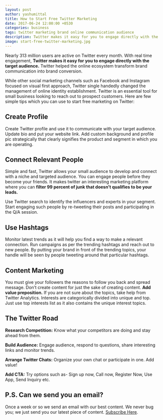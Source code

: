 ```yaml
---
layout: post
author: yashumittal
title: How to Start Free Twitter Marketing
date: 2017-06-24 12:00:00 +0530
categories: business
tags: twitter marketing brand online communication audience
description: Twitter makes it easy for you to engage directly with the target audience. It helped the online ecosystem transform brand communication into brand conversion.
image: start-free-twitter-marketing.jpg
---
```


Nearly 313 million users are active on Twitter every month. With real time engagement, **Twitter makes it easy for you to engage directly with the target audience.** Twitter helped the online ecosystem transform brand communication into brand conversion.

While other social marketing channels such as Facebook and Instagram focused on visual first approach, Twitter single handedly changed the management of online identity establishment.  Twitter is an essential tool for small business looking to reach out to prospect customers. Here are few simple tips which you can use to start free marketing on Twitter:

## Create Profile

Create Twitter profile and use it to communicate with your target audience. Update bio and put your website link. Add custom background and profile pic strategically that clearly signifies the product and segment in which you are operating.

## Connect Relevant People

Simple and fast, Twitter allows your small audience to develop and connect with a niche and targeted audience. You can engage people before they become your friends. It makes twitter an interesting marketing platform where you can **filter 99 percent of junk that doesn’t qualifies to be your leads.**

Use Twitter search to identify the influencers and experts in your segment. Start engaging such people by re-tweeting their posts and participating in the Q/A session.

## Use Hashtags

Monitor latest trends as it will help you find a way to make a relevant connection. Run campaigns as per the trending hashtags and reach out to new people.  By putting your brand in front of the trending topics, your handle will be seen by people tweeting around that particular hashtags.

## Content Marketing

You must give your followers the reasons to follow you back and spread message. Don’t create content for just the sake of creating content. **Add value preposition.** If you are not sure about the topics, take help from Twitter Analytics. Interests are categorically divided into unique and top. Just use top interests list as it also contains the unique interest topics.

## The Twitter Road

**Research Competition:** Know what your competitors are doing and stay ahead from them.

**Build Audience:** Engage audience, respond to questions, share interesting links and monitor trends.

**Arrange Twitter Chats:** Organize your own chat or participate in one. Add value!

**Add CTA:** Try options such as- Sign up now, Call now, Register Now, Use App, Send Inquiry etc.

## P.S. Can we send you an email?

Once a week or so we send an email with our best content. We never bug you; we just send you our latest piece of content. [Subscribe Here](#subscribe).
